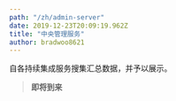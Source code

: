 ```yaml
---
path: "/zh/admin-server"
date: 2019-12-23T20:09:19.962Z
title: "中央管理服务"
author: bradwoo8621
---
```


<p class="sub-title">自各持续集成服务搜集汇总数据，并予以展示。</p>

> **即将到来**
